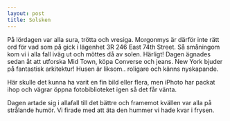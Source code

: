 ```yaml
---
layout: post
title: Solsken
---
```


På lördagen var alla sura, trötta och vresiga. Morgonmys är därför inte rätt
ord för vad som på gick i lägenhet 3R 246 East 74th Street. Så småningom kom vi
i alla fall iväg ut och möttes då av solen. Härligt! Dagen  ägnades sedan åt
att utforska Mid Town, köpa Converse och jeans. New York bjuder på fantastisk
arkitektur! Husen är liksom.. roligare och känns nyskapande.   

Här skulle det kunna ha varit en fin bild eller flera, men iPhoto har packat
ihop och vägrar öppna fotobiblioteket igen så det får vänta.

Dagen artade sig i allafall till det bättre och framemot kvällen var alla på
strålande humör. Vi firade med att äta den hummer vi hade kvar i frysen.
